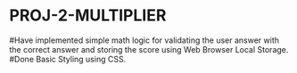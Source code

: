 # PROJ-2-MULTIPLIER
#Have implemented simple math logic for validating the user answer with the correct answer and storing the score using Web Browser Local Storage.
#Done Basic Styling using CSS.
